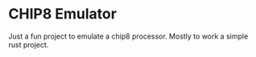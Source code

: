 # CHIP8 Emulator

Just a fun project to emulate a chip8 processor. Mostly to work a simple rust project.
